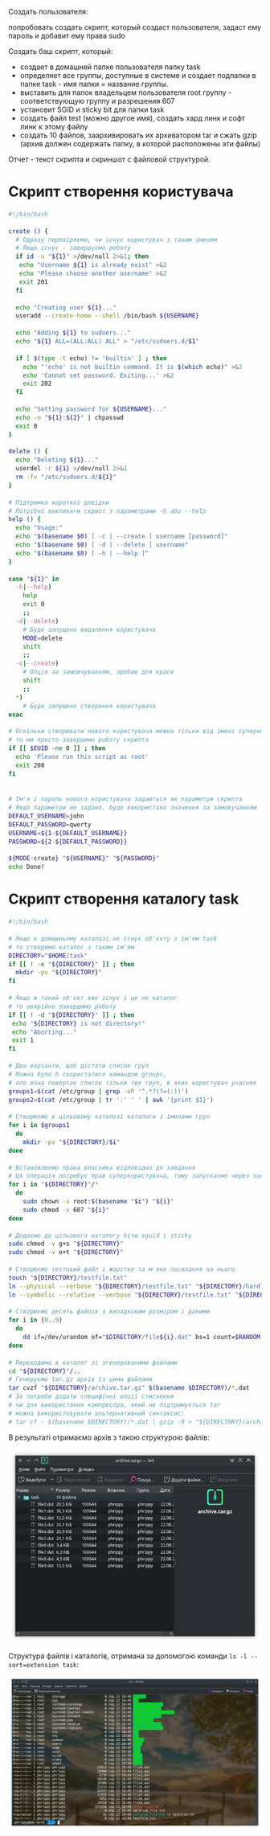 Создать пользователя:

попробовать создать скрипт, который создаст пользователя, задаст ему пароль и добавит ему права sudo

Создать баш скрипт, который:

* создает в домашней папке пользователя папку task
* определяет все группы, доступные в системе и создает подпапки в папке task - имя папки = название группы.
* выставить для папок владельцем пользователя root группу - соответствующую группу и разрешения 607
* установит SGID и sticky bit для папки task
* создать файл test (можно другое имя), создать хард линк и софт линк к этому файлу
* создать 10 файлов, заархивировать их архиватором tar и сжать gzip (архив должен содержать папку, в которой расположены эти файлы)

Отчет - текст скрипта и скриншот с файловой структурой.

# Скрипт створення користувача
```bash
#!/bin/bash

create () {
  # Одразу перевіряємо, чи існує користувач з таким іменем
  # Якщо існує - завершуємо роботу
  if id -u "${1}" >/dev/null 2>&1; then
   echo "Username ${1} is already exist" >&2
   echo "Please choose another username" >&2
   exit 201
  fi

  echo "Creating user ${1}..."
  useradd --create-home --shell /bin/bash ${USERNAME}

  echo "Adding ${1} to sudoers..."
  echo "${1} ALL=(ALL:ALL) ALL" > "/etc/sudoers.d/$1"

  if [ $(type -t echo) != 'builtin' ] ; then
    echo "'echo' is not builtin command. It is $(which echo)" >&2
    echo 'Cannot set password. Exiting...' >&2
    exit 202
  fi

  echo "Setting password for ${USERNAME}..."
  echo -n "${1}:${2}" | chpasswd
  exit 0
}

delete () {
  echo "Deleting ${1}..."
  userdel -r ${1} >/dev/null 2>&1
  rm -fv "/etc/sudoers.d/${1}"
}

# Підтримка короткої довідки
# Потрібно викликати скрипт з параметрами -h або --help
help () {
  echo "Usage:"
  echo "$(basename $0) [ -c | --create ] username [password]"
  echo "$(basename $0) [ -d | --delete ] username"
  echo "$(basename $0) [ -h | --help ]"
}

case "${1}" in
  -h|--help)
    help
    exit 0
    ;;
  -d|--delete)
    # Буде запущено видалення користувача 
    MODE=delete
    shift
    ;;
  -c|--create)
    # Опція за замовчуванням, зробив для краси
    shift
    ;;
  *)
    # Буде запущено створення користувача 
esac

# Оскільки створювати нового користувача можна тільки від імені суперкористувача
# то ми просто завершимо роботу скрипта
if [[ $EUID -ne 0 ]] ; then
  echo 'Please run this script as root'
  exit 200
fi


# Ім'я і пароль нового користувача задаються як параметри скрипта
# Якщо параметри не задано, буде використано значення за замовучанням
DEFAULT_USERNAME=john
DEFAULT_PASSWORD=qwerty
USERNAME=${1-${DEFAULT_USERNAME}}
PASSWORD=${2-${DEFAULT_PASSWORD}}

${MODE-create} "${USERNAME}" "${PASSWORD}"
echo Done!
```

# Скрипт створення каталогу task

```bash
#!/bin/bash

# Якщо в домашньому каталозі не існує об'єкту з ім'ям task
# то створимо каталог з таким ім'ям
DIRECTORY="$HOME/task"
if [[ ! -e "${DIRECTORY}" ]] ; then
  mkdir -pv "${DIRECTORY}"
fi

# Якщо ж такий об'єкт вже існує і це не каталог
# то аварійно завершимо роботу
if [[ ! -d "${DIRECTORY}" ]] ; then
 echo "${DIRECTORY} is not directory!"
 echo "Aborting..."
 exit 1
fi

# Два варіанти, щоб дістати список груп
# Можна було б скористатися командою groups,
# але вона повертає список тільки тих груп, в яких користувач учасник
groups1=$(cat /etc/group | grep -oP '^.*?(?=(:))')
groups2=$(cat /etc/group | tr ':' ' ' | awk '{print $1}')

# Створюємо в цільовому каталозі каталоги з іменами груп
for i in $groups1
  do
    mkdir -pv "${DIRECTORY}/$i"
done

# Встановлюємо права власника відповідно до завдання
# Ця операція потребує прав суперкористувача, тому запускаємо через sudo
for i in "${DIRECTORY}"/*
  do
    sudo chown -v root:$(basename "$i") "${i}"
    sudo chmod -v 607 "${i}"
done

# Додаємо до цільового каталогу біти sguid і sticky
sudo chmod -v g+s "${DIRECTORY}"
sudo chmod -v o+t "${DIRECTORY}"

# Створюємо тестовий файл і жорстке та м'яке посилання на нього
touch "${DIRECTORY}/testfile.txt"
ln --physical --verbose "${DIRECTORY}/testfile.txt" "${DIRECTORY}/hardlink_file.txt"
ln --symbolic --relative --verbose "${DIRECTORY}/testfile.txt" "${DIRECTORY}/softlink_file.txt"

# Створюємо десять файлів з випадковим розміром і даними
for i in {0..9}
  do
    dd if=/dev/urandom of="$DIRECTORY/file${i}.dat" bs=1 count=$RANDOM
done

# Переходимо в каталог зі згенерованими файлами
cd "${DIRECTORY}"/..
# Генеруємо tar.gz архів із цими файлами
tar cvzf "${DIRECTORY}/archive.tar.gz" $(basename $DIRECTORY)/*.dat
# За потреби додати специфічні опції стиснення
# чи для використання компресора, який не підтримується tar
# можна використовувати альтернативний синтаксис:
# tar cf - $(basename $DIRECTORY)/*.dat | gzip -9 > "${DIRECTORY}/archive.tar.gz"
```

В результаті отримаємо архів з такою структурою файлів:

![Структура архіву з файлами](archive.png)

Структура файлів і каталогів, отримана за допомогою команди `ls -l --sort=extension task`:

![Структура каталогу task](taskdir.png)
